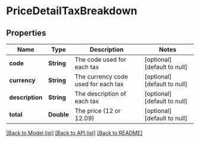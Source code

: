# PriceDetailTaxBreakdown
## Properties

| Name | Type | Description | Notes |
|------------ | ------------- | ------------- | -------------|
| **code** | **String** | The code used for each tax | [optional] [default to null] |
| **currency** | **String** | The currency code used for each tax | [optional] [default to null] |
| **description** | **String** | The description of each tax | [optional] [default to null] |
| **total** | **Double** | The price (12 or 12.09) | [optional] [default to null] |

[[Back to Model list]](../README.md#documentation-for-models) [[Back to API list]](../README.md#documentation-for-api-endpoints) [[Back to README]](../README.md)

